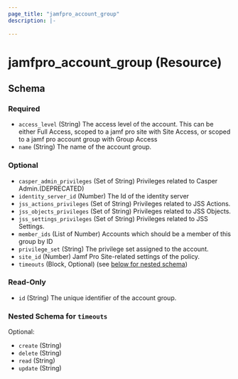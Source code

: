 ```yaml
---
page_title: "jamfpro_account_group"
description: |-
  
---
```


# jamfpro_account_group (Resource)


<!-- schema generated by tfplugindocs -->
## Schema

### Required

- `access_level` (String) The access level of the account. This can be either Full Access, scoped to a jamf pro site with Site Access, or scoped to a jamf pro account group with Group Access
- `name` (String) The name of the account group.

### Optional

- `casper_admin_privileges` (Set of String) Privileges related to Casper Admin.(DEPRECATED)
- `identity_server_id` (Number) The Id of the identity server
- `jss_actions_privileges` (Set of String) Privileges related to JSS Actions.
- `jss_objects_privileges` (Set of String) Privileges related to JSS Objects.
- `jss_settings_privileges` (Set of String) Privileges related to JSS Settings.
- `member_ids` (List of Number) Accounts which should be a member of this group by ID
- `privilege_set` (String) The privilege set assigned to the account.
- `site_id` (Number) Jamf Pro Site-related settings of the policy.
- `timeouts` (Block, Optional) (see [below for nested schema](#nestedblock--timeouts))

### Read-Only

- `id` (String) The unique identifier of the account group.

<a id="nestedblock--timeouts"></a>
### Nested Schema for `timeouts`

Optional:

- `create` (String)
- `delete` (String)
- `read` (String)
- `update` (String)
